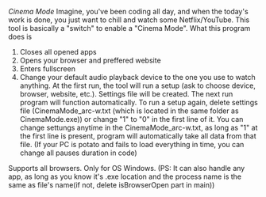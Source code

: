 *Cinema Mode*
Imagine, you've been coding all day, and when the today's work is done, you just want to chill and watch some Netflix/YouTube. This tool is basically a "switch" to enable a "Cinema Mode".
What this program does is
1. Closes all opened apps
2. Opens your browser and preffered website
3. Enters fullscreen
4. Change your default audio playback device to the one you use to watch anything.
At the first run, the tool will run a setup (ask to choose device, browser, website, etc.). Settings file will be created. The next run program will function automatically.
To run a setup again, delete settings file (CinemaMode_arc-w.txt (which is located in the same folder as CinemaMode.exe)) or change "1" to "0" in the first line of it.
You can change settungs anytime in the CinemaMode_arc-w.txt, as long as "1" at the first line is present, program will automatically take all data from that file.
(If your PC is potato and fails to load everything in time, you can change all pauses duration in code)

Supports all browsers.
Only for OS Windows.
(PS: It can also handle any app, as long as you know it's .exe location and the process name is the same as file's name(if not, delete isBrowserOpen part in main))
